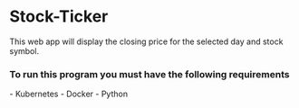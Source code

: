 # Stock-Ticker
This web app will display the closing price for the selected day and stock symbol. 


<h3>To run this program you must have the following requirements</h3>
- Kubernetes
- Docker
- Python
